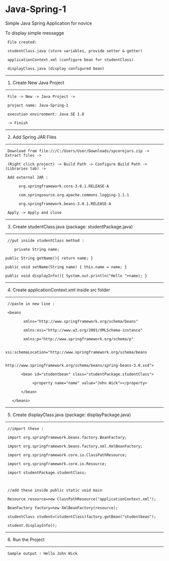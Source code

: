 # Java-Spring-1

Simple Java Spring Application for novice

To display simple messagge

     File created:
     
     studentClass.java (store variables, provide setter & getter)
     
     applicationContext.xml (configure bean for studentClass)
     
     displayClass.java (display configured bean)   
     

---------------------------
1. Create New Java Project
---------------------------

     File -> New -> Java Project ->
     
     project name: Java-Spring-1
     
     execution environment: Java SE 1.8
     
     -> Finish

------------------------
2. Add Spring JAR Files
------------------------

     Download from file:///C:/Users/User/Downloads/spcorejars.zip -> Extract files ->
     
     (Right click project) -> Build Path -> Configure Build Path -> (Libraries tab) ->
     
     Add external JAR :
     
          org.springframework.core-3.0.1.RELEASE-A
          
          com.springsource.org.apache.commons.logging-1.1.1
          
          org.springframework.beans-3.0.1.RELEASE-A
          
     Apply -> Apply and close
     
----------------------------------------------------------
3. Create studentClass.java (package: studentPackage.java)
----------------------------------------------------------
     
     //put inside studentClass method :
     
        private String name;  
	  
	public String getName(){ return name; } 
	  
	public void setName(String name) { this.name = name; }  
	  
	public void displayInfo(){ System.out.println("Hello "+name); }  
	
--------------------------------------------------
4. Create applicationContext.xml inside src folder
--------------------------------------------------

     //paste in new line :
        
     <beans  
	
            xmlns="http://www.springframework.org/schema/beans"  
	    
            xmlns:xsi="http://www.w3.org/2001/XMLSchema-instance"  
	    
            xmlns:p="http://www.springframework.org/schema/p"  
	    
            xsi:schemaLocation="http://www.springframework.org/schema/beans  
	    
                                http://www.springframework.org/schema/beans/spring-beans-3.0.xsd">  
  
           <bean id="studentbean" class="studentPackage.studentClass">  
	   
                <property name="name" value="John Wick"></property>  
		
           </bean>  
  
       </beans>  
     
----------------------------------------------------------
5. Create displayClass.java (package: displayPackage.java)
----------------------------------------------------------

     //import these :
     
     import org.springframework.beans.factory.BeanFactory;  
     
     import org.springframework.beans.factory.xml.XmlBeanFactory;  
     
     import org.springframework.core.io.ClassPathResource;  
     
     import org.springframework.core.io.Resource;  

     import studentPackage.studentClass;
     


     //add these inside public static void main
     
     Resource resource=new ClassPathResource("applicationContext.xml");  
     
     BeanFactory factory=new XmlBeanFactory(resource);  
	      
     studentClass student=(studentClass)factory.getBean("studentbean"); 
     
     student.displayInfo(); 
     
------------------
6. Run the Project
------------------

     Sample output : Hello John Wick

